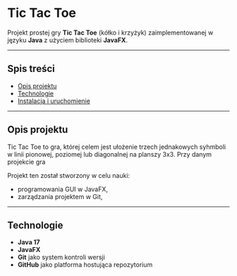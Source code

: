 # Tic Tac Toe 

Projekt prostej gry **Tic Tac Toe** (kółko i krzyżyk) zaimplementowanej w języku **Java** z użyciem biblioteki **JavaFX**.

---

## Spis treści
- [Opis projektu](#opis-projektu)
- [Technologie](#technologie)
- [Instalacja i uruchomienie](#instalacja-i-uruchomienie)

---

## Opis projektu

Tic Tac Toe to gra, której celem jest ułożenie trzech jednakowych syhmboli w linii pionowej, poziomej lub diagonalnej na planszy 3x3. Przy danym projekcie gra

Projekt ten został stworzony w celu nauki:
- programowania GUI w JavaFX,
- zarządzania projektem w Git,

---

## Technologie

- **Java 17**
- **JavaFX**
- **Git** jako system kontroli wersji
- **GitHub** jako platforma hostująca repozytorium

